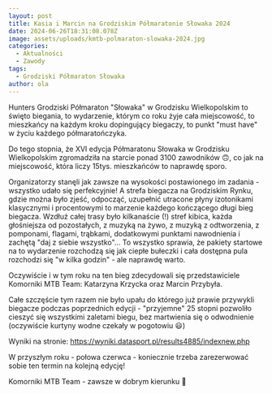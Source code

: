 ```yaml
---
layout: post
title: Kasia i Marcin na Grodziskim Półmaratonie Słowaka 2024
date: 2024-06-26T18:31:08.078Z
image: assets/uploads/kmtb-polmaraton-slowaka-2024.jpg
categories:
  - Aktualności
  - Zawody
tags:
  - Grodziski Półmaraton Słowaka
author: ola
---
```

Hunters Grodziski Półmaraton "Słowaka" w Grodzisku Wielkopolskim to święto biegania, to wydarzenie, którym co roku żyje cała miejscowość, to mieszkańcy na każdym kroku dopingujący biegaczy, to punkt "must have" w życiu każdego półmaratończyka.
<!--more-->

Do tego stopnia, że XVI edycja Półmaratonu Słowaka w Grodzisku Wielkopolskim zgromadziła na starcie ponad 3100 zawodników 🙃, co jak na miejscowość, która liczy 15tys. mieszkańców to naprawdę sporo.

Organizatorzy stanęli jak zawsze na wysokości postawionego im zadania - wszystko udało się perfekcyjnie! A strefa biegacza na Grodziskim Rynku, gdzie można było zjeść, odpocząć, uzupełnić utracone płyny izotonikami klasycznymi i procentowymi to marzenie każdego kończącego długi bieg biegacza. Wzdłuż całej trasy było kilkanaście (!) stref kibica, każda głośniejsza od pozostałych, z muzyką na żywo, z muzyką z odtworzenia, z pomponami, flagami, trąbkami, dodatkowymi punktami nawodnienia i zachętą "daj z siebie wszystko"... To wszystko sprawia, że pakiety startowe na to wydarzenie rozchodzą się jak ciepłe bułeczki i cała dostępna pula rozchodzi się "w kilka godzin" - ale naprawdę warto. 

Oczywiście i w tym roku na ten bieg zdecydowali się przedstawiciele Komorniki MTB Team: Katarzyna Krzycka oraz Marcin Przybyła.

Całe szczęście tym razem nie było upału do którego już prawie przywykli biegacze podczas poprzednich edycji - "przyjemne" 25 stopni pozwoliło cieszyć się wszystkimi zaletami biegu, bez martwienia się o odwodnienie (oczywiście kurtyny wodne czekały w pogotowiu 😃)

Wyniki na stronie: <https://wyniki.datasport.pl/results4885/indexnew.php>

W przyszłym roku - połowa czerwca - koniecznie trzeba zarezerwować sobie ten termin na kolejną edycję!

Komorniki MTB Team - zawsze w dobrym kierunku 🙂